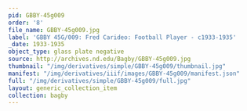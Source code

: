 ```yaml
---
pid: GBBY-45g009
order: '8'
file_name: GBBY-45g009.jpg
label: 'GBBY 45G/009: Fred Carideo: Football Player - c1933-1935'
_date: 1933-1935
object_type: glass plate negative
source: http://archives.nd.edu/Bagby/GBBY-45g009.jpg
thumbnail: "/img/derivatives/simple/GBBY-45g009/thumbnail.jpg"
manifest: "/img/derivatives/iiif/images/GBBY-45g009/manifest.json"
full: "/img/derivatives/simple/GBBY-45g009/full.jpg"
layout: generic_collection_item
collection: bagby
---
```

